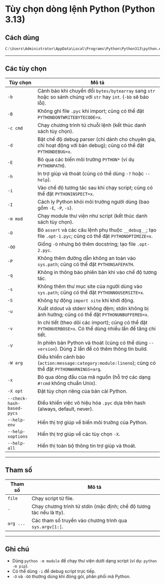 # Tùy chọn dòng lệnh Python (Python 3.13)

## Cách dùng
```bash
C:\Users\Administrator\AppData\Local\Programs\Python\Python313\python.exe [tùy chọn] ... [-c cmd | -m mod | file | -] [arg] ...
```

---

## Các tùy chọn

| Tùy chọn | Mô tả |
|----------|-------|
| `-b` | Cảnh báo khi chuyển đổi `bytes/bytearray` sang `str` hoặc so sánh chúng với `str` hay `int`. (`-bb` sẽ báo lỗi). |
| `-B` | Không ghi file `.pyc` khi import; cũng có thể đặt `PYTHONDONTWRITEBYTECODE=x`. |
| `-c cmd` | Chạy chương trình từ chuỗi lệnh (kết thúc danh sách tùy chọn). |
| `-d` | Bật chế độ debug parser (chỉ dành cho chuyên gia, chỉ hoạt động với bản debug); cũng có thể đặt `PYTHONDEBUG=x`. |
| `-E` | Bỏ qua các biến môi trường `PYTHON*` (ví dụ `PYTHONPATH`). |
| `-h` | In trợ giúp và thoát (cũng có thể dùng `-?` hoặc `--help`). |
| `-i` | Vào chế độ tương tác sau khi chạy script; cũng có thể đặt `PYTHONINSPECT=x`. |
| `-I` | Cách ly Python khỏi môi trường người dùng (bao gồm `-E`, `-P`, `-s`). |
| `-m mod` | Chạy module thư viện như script (kết thúc danh sách tùy chọn). |
| `-O` | Bỏ `assert` và các câu lệnh phụ thuộc `__debug__`; tạo file `.opt-1.pyc`; cũng có thể đặt `PYTHONOPTIMIZE=x`. |
| `-OO` | Giống `-O` nhưng bỏ thêm docstring; tạo file `.opt-2.pyc`. |
| `-P` | Không thêm đường dẫn không an toàn vào `sys.path`; cũng có thể đặt `PYTHONSAFEPATH`. |
| `-q` | Không in thông báo phiên bản khi vào chế độ tương tác. |
| `-s` | Không thêm thư mục site của người dùng vào `sys.path`; cũng có thể đặt `PYTHONNOUSERSITE=x`. |
| `-S` | Không tự động `import site` khi khởi động. |
| `-u` | Xuất stdout và stderr không đệm; stdin không bị ảnh hưởng; cũng có thể đặt `PYTHONUNBUFFERED=x`. |
| `-v` | In chi tiết (theo dõi các import); cũng có thể đặt `PYTHONVERBOSE=x`. Có thể dùng nhiều lần để tăng chi tiết. |
| `-V` | In phiên bản Python và thoát (cũng có thể dùng `--version`). Dùng 2 lần để có thêm thông tin build. |
| `-W arg` | Điều khiển cảnh báo (`action:message:category:module:lineno`); cũng có thể đặt `PYTHONWARNINGS=arg`. |
| `-x` | Bỏ qua dòng đầu của mã nguồn (hỗ trợ các dạng `#!cmd` không chuẩn Unix). |
| `-X opt` | Đặt tùy chọn riêng của bản cài Python. |
| `--check-hash-based-pycs` | Điều khiển việc vô hiệu hóa `.pyc` dựa trên hash (always, default, never). |
| `--help-env` | Hiển thị trợ giúp về biến môi trường của Python. |
| `--help-xoptions` | Hiển thị trợ giúp về các tùy chọn `-X`. |
| `--help-all` | Hiển thị toàn bộ thông tin trợ giúp và thoát. |

---

## Tham số

| Tham số | Mô tả |
|---------|-------|
| `file` | Chạy script từ file. |
| `-` | Chạy chương trình từ stdin (mặc định; chế độ tương tác nếu là tty). |
| `arg ...` | Các tham số truyền vào chương trình qua `sys.argv[1:]`. |

---

## Ghi chú
- Dùng `python -m module` để chạy thư viện dưới dạng script (ví dụ: `python -m pip`).
- Có thể dùng `-i` để debug script trực tiếp. 
- `-O` và `-OO` thường dùng khi đóng gói, phân phối mã Python.
